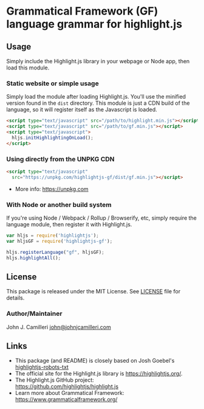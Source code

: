 # Grammatical Framework (GF) language grammar for highlight.js

## Usage

Simply include the Highlight.js library in your webpage or Node app, then load this module.

### Static website or simple usage

Simply load the module after loading Highlight.js.
You'll use the minified version found in the `dist` directory.
This module is just a CDN build of the language, so it will register itself as the Javascript is loaded.

```html
<script type="text/javascript" src="/path/to/highlight.min.js"></script>
<script type="text/javascript" src="/path/to/gf.min.js"></script>
<script type="text/javascript">
  hljs.initHighlightingOnLoad();
</script>
```

### Using directly from the UNPKG CDN

```html
<script type="text/javascript"
  src="https://unpkg.com/highlightjs-gf/dist/gf.min.js"></script>
```

- More info: <https://unpkg.com>

### With Node or another build system

If you're using Node / Webpack / Rollup / Browserify, etc, simply require the language module, then register it with Highlight.js.

```javascript
var hljs = require('highlightjs');
var hljsGF = require('highlightjs-gf');

hljs.registerLanguage("gf", hljsGF);
hljs.highlightAll();
```


## License

This package is released under the MIT License. See [LICENSE][1] file for details.

### Author/Maintainer

John J. Camilleri <john@johnjcamilleri.com>


## Links

- This package (and README) is closely based on Josh Goebel's [highlightjs-robots-txt](https://github.com/highlightjs/highlightjs-robots-txt)
- The official site for the Highlight.js library is <https://highlightjs.org/>.
- The Highlight.js GitHub project: <https://github.com/highlightjs/highlight.js>
- Learn more about Grammatical Framework: <https://www.grammaticalframework.org/>

[1]: https://github.com/johnjcamilleri/highlightjs-gf/blob/master/LICENSE
